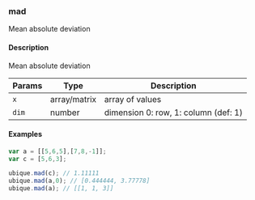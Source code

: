 ### mad
Mean absolute deviation


#### Description

Mean absolute deviation


|Params|Type|Description
|---------|----|-----------
|`x` | array/matrix | array of values
|`dim` | number | dimension 0: row, 1: column (def: 1)


#### Examples

```js
var a = [[5,6,5],[7,8,-1]];
var c = [5,6,3];

ubique.mad(c); // 1.11111
ubique.mad(a,0); // [0.444444, 3.77778]
ubique.mad(a); // [[1, 1, 3]]
```

